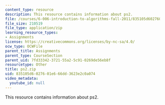 ```yaml
---
content_type: resource
description: This resource contains information about ps2.
file: /courses/6-006-introduction-to-algorithms-fall-2011/835105d6027601e666dd3623e2c0a074_ps2.zip
file_size: 210519
file_type: application/zip
learning_resource_types:
- Assignments
license: https://creativecommons.org/licenses/by-nc-sa/4.0/
ocw_type: OCWFile
parent_title: Assignments
parent_type: CourseSection
parent_uid: 7fd33342-3721-55a2-5c91-0269de56eb8f
resourcetype: Other
title: ps2.zip
uid: 835105d6-0276-01e6-66dd-3623e2c0a074
video_metadata:
  youtube_id: null
---
```

This resource contains information about ps2.